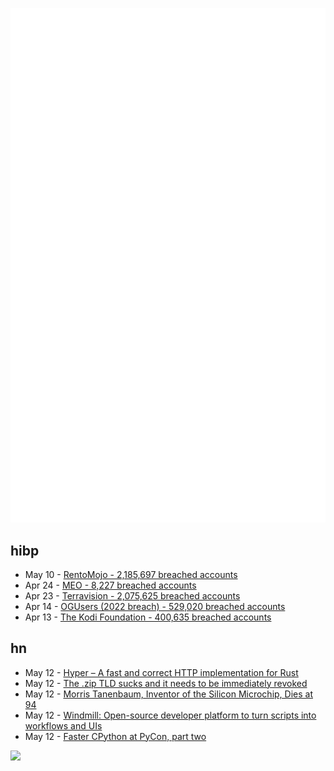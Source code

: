 ![Metrics](https://raw.githubusercontent.com/phixion/phixion/master/metrics.svg)

## hibp

<!--
for https://github.com/phixion/phixion/blob/main/.github/workflows/feeds.yml
-->
<!--START_SECTION:haveibeenpwnd-->
- May 10 - [RentoMojo - 2,185,697 breached accounts](https://haveibeenpwned.com/PwnedWebsites#RentoMojo)
- Apr 24 - [MEO - 8,227 breached accounts](https://haveibeenpwned.com/PwnedWebsites#MEO)
- Apr 23 - [Terravision - 2,075,625 breached accounts](https://haveibeenpwned.com/PwnedWebsites#Terravision)
- Apr 14 - [OGUsers (2022 breach) - 529,020 breached accounts](https://haveibeenpwned.com/PwnedWebsites#OGUsers2022)
- Apr 13 - [The Kodi Foundation - 400,635 breached accounts](https://haveibeenpwned.com/PwnedWebsites#KodiFoundation)
<!--END_SECTION:haveibeenpwnd-->

## hn

<!--
for https://github.com/phixion/phixion/blob/main/.github/workflows/feeds.yml
-->
<!--START_SECTION:hn-->
- May 12 - [Hyper – A fast and correct HTTP implementation for Rust](https://crates.io/crates/hyper)
- May 12 - [The .zip TLD sucks and it needs to be immediately revoked](https://financialstatement.zip/)
- May 12 - [Morris Tanenbaum, Inventor of the Silicon Microchip, Dies at 94](https://spectrum.ieee.org/in-memoriam-may-2023)
- May 12 - [Windmill: Open-source developer platform to turn scripts into workflows and UIs](https://github.com/windmill-labs/windmill)
- May 12 - [Faster CPython at PyCon, part two](https://lwn.net/SubscriberLink/931197/56e7c3d8a352d8bc/)
<!--END_SECTION:hn-->

<!--
for https://yhype.me
-->
![](https://hit.yhype.me/github/profile?user_id=13013670)

